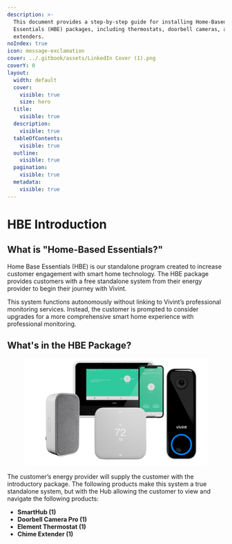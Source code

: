 ```yaml
---
description: >-
  This document provides a step-by-step guide for installing Home-Based
  Essentials (HBE) packages, including thermostats, doorbell cameras, and Wi-Fi
  extenders.
noIndex: true
icon: message-exclamation
cover: ../.gitbook/assets/LinkedIn Cover (1).png
coverY: 0
layout:
  width: default
  cover:
    visible: true
    size: hero
  title:
    visible: true
  description:
    visible: true
  tableOfContents:
    visible: true
  outline:
    visible: true
  pagination:
    visible: true
  metadata:
    visible: true
---
```


# HBE Introduction

## What is "Home-Based Essentials?"

Home Base Essentials (HBE) is our standalone program created to increase customer engagement with smart home technology. The HBE package provides customers with a free standalone system from their energy provider to begin their journey with Vivint.

This system functions autonomously without linking to Vivint’s professional monitoring services. Instead, the customer is prompted to consider upgrades for a more comprehensive smart home experience with professional monitoring.

## What's in the HBE Package?

<div align="left"><figure><img src="../.gitbook/assets/Home Base Essentials Training.png" alt="" width="563"><figcaption></figcaption></figure></div>

The customer’s energy provider will supply the customer with the introductory package. The following products make this system a true standalone system, but with the Hub allowing the customer to view and navigate the following products:

* **SmartHub (1)**
* **Doorbell Camera Pro (1)**
* **Element Thermostat (1)**
* **Chime Extender (1)**
